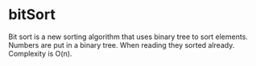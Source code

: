 # bitSort
Bit sort is a new sorting algorithm that uses binary tree to sort elements. Numbers are put in a binary tree. When reading they sorted already. Complexity is O(n).
